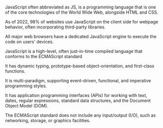 JavaScript often abbreviated as JS, is a programming language that is one of the core technologies of the World Wide Web, alongside HTML and CSS. 

As of 2022, 98% of websites use JavaScript on the client side for webpage behavior, often incorporating third-party libraries. 
 
All major web browsers have a dedicated JavaScript engine to execute the code on users' devices.
  
JavaScript is a high-level, often just-in-time compiled language that conforms to the ECMAScript standard

It has dynamic typing, prototype-based object-orientation, and first-class functions.
 
It is multi-paradigm, supporting event-driven, functional, and imperative programming styles.
 
It has application programming interfaces (APIs) for working with text, dates, regular expressions, standard data structures, and the Document Object Model (DOM).

The ECMAScript standard does not include any input/output (I/O), such as networking, storage, or graphics facilities.

